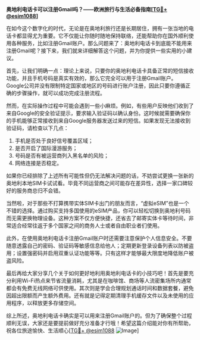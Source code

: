 **奥地利电话卡可以注册Gmail吗？——欧洲旅行与生活必备指南[[TG💪+ @esim1088](https://t.me/s/esim1088)]**

在如今这个数字化的时代，无论是在奥地利旅行还是长期居住，拥有一张当地的电话卡都显得尤为重要。它不仅能让你随时随地保持联络，还能帮助你在国外顺利使用各种服务，比如注册Gmail账户。那么问题来了：奥地利电话卡到底能不能用来注册Gmail呢？接下来，我们就来详细解答这个问题，并为你提供一些实用的小建议。

首先，让我们明确一点：理论上来说，只要你的奥地利电话卡具备正常的短信接收功能，并且手机号码是真实有效的，那么它完全可以用于注册Gmail账户。Google公司并没有限制特定国家或地区的号码进行账户注册，因此只要你遵循正确的步骤操作，就可以成功完成注册流程。

然而，在实际操作过程中可能会遇到一些小麻烦。例如，有些用户反映他们收到了来自Google的安全验证提示，要求输入验证码以确认身份。这时候就需要确保你的手机能够正常接收到来自Google服务器发送过来的短信。如果发现无法接收到验证码，请检查以下几点：

1. 手机是否处于良好信号覆盖区域；
2. 是否开启了国际漫游服务；
3. 号码是否有被运营商列入黑名单的风险；
4. 网络连接是否稳定。

如果你已经排除了上述所有可能性但仍无法解决问题的话，不妨尝试更换一张新的奥地利本地SIM卡试试看。毕竟不同运营商之间可能存在差异性，选择一家口碑较好的服务商总归不会错。

当然啦，对于那些不打算携带实体SIM卡出门的朋友而言，“虚拟eSIM”也是一个不错的选择。通过购买支持多国使用的eSIM产品，你可以轻松切换到奥地利号码而无需更换物理设备。这种方案不仅方便快捷，还省去了邮寄实体卡等待时间，非常适合经常往返于多个国家之间的商务人士或者自由职业者们使用。

此外，在使用奥地利电话卡注册Gmail账户时还需要注意保护个人信息安全。不要随意透露自己的密码、验证码等敏感信息给他人；定期更新登录设备列表以防被盗用；设置强密码并启用双重认证功能等等。只有这样才能够最大限度地降低账户被盗风险。

最后再给大家分享几个关于如何更好地利用奥地利电话卡的小技巧吧！首先是要充分利用Wi-Fi热点来节省流量消耗，尤其是在咖啡馆、商场等人流密集场所内通常都会有免费无线网络可供使用。其次则是学会合理规划通话时间和数据套餐，避免因超出限额而产生额外费用。还有就是记得定期清理手机缓存文件以及未使用的应用程序，以释放更多存储空间。

综上所述，奥地利电话卡确实是可以用来注册Gmail账户的。但为了确保整个过程顺利无误，大家还是要提前做好充分准备才行哦！希望这篇介绍能对你有所帮助，祝各位旅途愉快、生活顺心[[TG💪+ @esim1088](https://t.me/s/esim1088) ![Image](https://i.postimg.cc/4NQfJmqS/Snipaste-2025-05-13-00-14-12.png)]